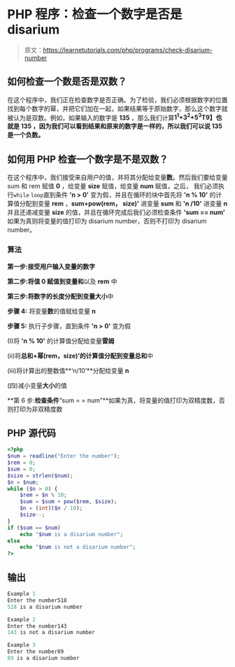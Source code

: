 # PHP 程序：检查一个数字是否是 disarium 

> 原文：<https://learnetutorials.com/php/programs/check-disarium-number>

## 如何检查一个数是否是双数？

在这个程序中，我们正在检查数字是否正确。为了检验，我们必须根据数字的位置找到每个数字的幂，并把它们加在一起，如果结果等于原始数字，那么这个数字就被认为是双数。例如，如果输入的数字是 **135** ，那么我们计算**1<sup>1</sup>+3<sup>2</sup>+5<sup>3</sup>T9】也就是 **135** ，因为我们可以看到结果和原来的数字是一样的，所以我们可以说 **135** 是一个负数。**

## 如何用 PHP 检查一个数字是不是双数？

在这个程序中，我们接受来自用户的值，并将其分配给变量**数**。然后我们要给变量 sum 和 rem 赋值 **0** ，给变量 **size** 赋值，给变量 **num** 赋值，之后， 我们必须执行`while` `loop`直到条件 **'n > 0'** 变为假，并且在循环的块中首先将 **'n % 10'** 的计算值分配到变量 **rem** ，**sum+pow(rem， size)'** 进变量 **sum** 和 **'n /10'** 进变量 **n** 并且还递减变量 **size** 的值，并且在循环完成后我们必须检查条件 **'sum == num'** 如果为真则将变量的值打印为 disarium number，否则不打印为 disarium number。

### 算法

**第一步:**接受用户输入变量**的数字**

**第二步:**将值 **0** 赋值到变量**和**以及 **rem** 中

**第三步:**将数字的长度分配到变量**大小**中

**步骤 4:** 将变量**数**的值赋给变量 **n**

**步骤 5:** 执行子步骤，直到条件 **'n > 0'** 变为假

(I)将 **'n % 10'** 的计算值分配给变量**雷姆**

(ii)将**总和+幂(rem，size)’**的计算值分配到变量**总和**中

(iii)将计算出的整数值**‘n/10’**分配给变量 **n**

(四)减小变量**大小**的值

**第 6 步:**检查条件**“sum = = num”**如果为真，将变量的值打印为双精度数，否则打印为非双精度数

## PHP 源代码

```php
<?php
$num = readline("Enter the number");
$rem = 0;
$sum = 0;
$size = strlen($num);
$n = $num;
while ($n > 0) {
    $rem = $n % 10;
    $sum = $sum + pow($rem, $size);
    $n = (int)($n / 10);
    $size--;
}
if ($sum == $num)
    echo "$num is a disarium number";
else
    echo "$num is not a disarium number";
?>

```

## 输出

```php
Example 1
Enter the number518
518 is a disarium number

Example 2
Enter the number143
143 is not a disarium number

Example 3
Enter the number89
89 is a disarium number
```